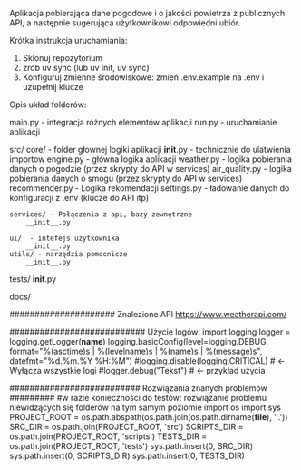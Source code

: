 Aplikacja pobierająca dane pogodowe i o jakości powietrza z publicznych API, 
a następnie sugerująca użytkownikowi odpowiedni ubiór.

Krótka instrukcja uruchamiania:

1. Sklonuj repozytorium
2. zrób uv sync (lub uv init, uv sync)
3. Konfiguruj zmienne środowiskowe: zmień .env.example na .env i uzupełnij klucze

Opis układ folderów:

main.py - integracja różnych elementów aplikacji
run.py - uruchamianie aplikacji

src/
	core/ - folder głownej logiki aplikacji
		__init__.py - technicznie do ulatwienia importow
		engine.py - główna logika aplikacji
		weather.py - logika pobierania danych o pogodzie (przez skrypty do API w services)
		air_quality.py - logika pobierania danych o smogu (przez skrypty do API w services)
		recommender.py - Logika rekomendacji
		settings.py - ładowanie danych do konfiguracji z .env (klucze do API itp)
		
	services/ - Połączenia z api, bazy zewnętrzne
		__init__.py
	
	ui/  - intefejs użytkownika
		__init__.py
	utils/ - narzędzia pomocnicze
		__init__.py
	
tests/
	__init__.py
	
	
docs/

#####################
Znalezione API
https://www.weatherapi.com/

		
###########################
Użycie logów:
import logging
logger = logging.getLogger(__name__)
logging.basicConfig(level=logging.DEBUG,
                    format="%(asctime)s | %(levelname)s | %(name)s | %(message)s",
                    datefmt="%d.%m.%Y %H:%M")
#logging.disable(logging.CRITICAL)  # ← Wyłącza wszystkie logi
#logger.debug("Tekst") # <- przykład użycia


########################## Rozwiązania znanych problemów #########
#w razie konieczności do testów: rozwiązanie problemu niewidzących się folderów na tym samym poziomie 
import os
import sys
PROJECT_ROOT = os.path.abspath(os.path.join(os.path.dirname(__file__), '..'))
SRC_DIR = os.path.join(PROJECT_ROOT, 'src')
SCRIPTS_DIR = os.path.join(PROJECT_ROOT, 'scripts')
TESTS_DIR = os.path.join(PROJECT_ROOT, 'tests')
sys.path.insert(0, SRC_DIR)
sys.path.insert(0, SCRIPTS_DIR)
sys.path.insert(0, TESTS_DIR)
		